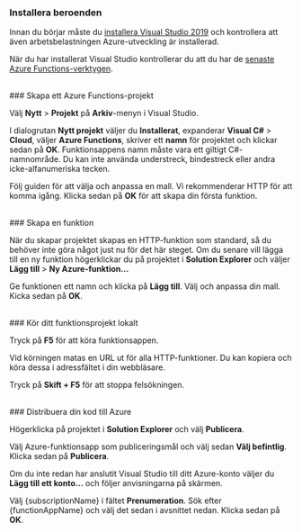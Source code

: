 ### <a name="install-dependencies"></a>Installera beroenden

Innan du börjar måste du <a href="https://go.microsoft.com/fwlink/?linkid=2016389" target="_blank">installera Visual Studio 2019</a> och kontrollera att även arbetsbelastningen Azure-utveckling är installerad.

När du har installerat Visual Studio kontrollerar du att du har de <a href="https://go.microsoft.com/fwlink/?linkid=2016394" target="_blank">senaste Azure Functions-verktygen</a>.

<br/>
### <a name="create-an-azure-functions-project"></a>Skapa ett Azure Functions-projekt

Välj **Nytt** > **Projekt** på **Arkiv**-menyn i Visual Studio.

I dialogrutan **Nytt projekt** väljer du **Installerat**, expanderar **Visual C#** > **Cloud**, väljer **Azure Functions**, skriver ett **namn** för projektet och klickar sedan på **OK**. Funktionsappens namn måste vara ett giltigt C#-namnområde. Du kan inte använda understreck, bindestreck eller andra icke-alfanumeriska tecken.

Följ guiden för att välja och anpassa en mall. Vi rekommenderar HTTP för att komma igång. Klicka sedan på **OK** för att skapa din första funktion.

<br/>
### <a name="create-a-function"></a>Skapa en funktion

När du skapar projektet skapas en HTTP-funktion som standard, så du behöver inte göra något just nu för det här steget. Om du senare vill lägga till en ny funktion högerklickar du på projektet i **Solution Explorer** och väljer **Lägg till** > **Ny Azure-funktion...**

Ge funktionen ett namn och klicka på **Lägg till**. Välj och anpassa din mall. Kicka sedan på **OK**.

<br/>
### <a name="run-your-function-project-locally"></a>Kör ditt funktionsprojekt lokalt

Tryck på **F5** för att köra funktionsappen.

Vid körningen matas en URL ut för alla HTTP-funktioner. Du kan kopiera och köra dessa i adressfältet i din webbläsare.

Tryck på **Skift + F5** för att stoppa felsökningen.

<br/>
### <a name="deploy-your-code-to-azure"></a>Distribuera din kod till Azure

Högerklicka på projektet i **Solution Explorer** och välj **Publicera**.

Välj Azure-funktionsapp som publiceringsmål och välj sedan **Välj befintlig**. Klicka sedan på **Publicera**.

Om du inte redan har anslutit Visual Studio till ditt Azure-konto väljer du **Lägg till ett konto...** och följer anvisningarna på skärmen.

Välj {subscriptionName} i fältet **Prenumeration**. Sök efter {functionAppName} och välj det sedan i avsnittet nedan. Klicka sedan på **OK**.
